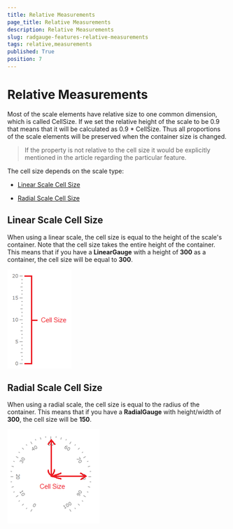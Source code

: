 ```yaml
---
title: Relative Measurements
page_title: Relative Measurements
description: Relative Measurements
slug: radgauge-features-relative-measurements
tags: relative,measurements
published: True
position: 7
---
```


# Relative Measurements



Most of the scale elements have relative size to one common dimension, which is called CellSize.
    If we set the relative height of the scale to be 0.9 that means that it will be
    calculated as 0.9 * CellSize. Thus all proportions of the scale elements will 
    be preserved when the container size is changed.

>If the property is not relative to the cell size it would be explicitly mentioned in the article regarding
        the particular feature.

The cell size depends on the scale type:

* [Linear Scale Cell Size](#Linear_Scale_Cell_Size)

* [Radial Scale Cell Size](#Radial_Scale_Cell_Size)

## Linear Scale Cell Size

When using a linear scale, the cell size is equal to the height of the scale's container. 
        Note that the cell size takes the entire height of the container. This means that if you have a 
        __LinearGauge__ with a height of __300__ as a container, 
        the cell size will be equal to __300__.

![](images/RadGauge_Features_RelativeMeasurements_01.png)

## Radial Scale Cell Size

When using a radial scale, the cell size is equal to the radius of the container.
        This means that if you have a __RadialGauge__ with height/width of __300__, the cell size will be __150__.

![](images/RadGauge_Features_RelativeMeasurements_02.png)
